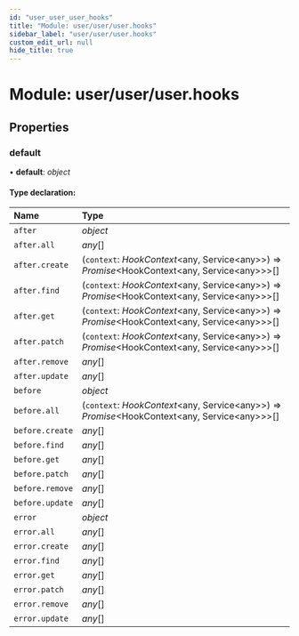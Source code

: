 ```yaml
---
id: "user_user_user_hooks"
title: "Module: user/user/user.hooks"
sidebar_label: "user/user/user.hooks"
custom_edit_url: null
hide_title: true
---
```


# Module: user/user/user.hooks

## Properties

### default

• **default**: *object*

#### Type declaration:

Name | Type |
:------ | :------ |
`after` | *object* |
`after.all` | *any*[] |
`after.create` | (`context`: *HookContext*<any, Service<any\>\>) => *Promise*<HookContext<any, Service<any\>\>\>[] |
`after.find` | (`context`: *HookContext*<any, Service<any\>\>) => *Promise*<HookContext<any, Service<any\>\>\>[] |
`after.get` | (`context`: *HookContext*<any, Service<any\>\>) => *Promise*<HookContext<any, Service<any\>\>\>[] |
`after.patch` | (`context`: *HookContext*<any, Service<any\>\>) => *Promise*<HookContext<any, Service<any\>\>\>[] |
`after.remove` | *any*[] |
`after.update` | *any*[] |
`before` | *object* |
`before.all` | (`context`: *HookContext*<any, Service<any\>\>) => *Promise*<HookContext<any, Service<any\>\>\>[] |
`before.create` | *any*[] |
`before.find` | *any*[] |
`before.get` | *any*[] |
`before.patch` | *any*[] |
`before.remove` | *any*[] |
`before.update` | *any*[] |
`error` | *object* |
`error.all` | *any*[] |
`error.create` | *any*[] |
`error.find` | *any*[] |
`error.get` | *any*[] |
`error.patch` | *any*[] |
`error.remove` | *any*[] |
`error.update` | *any*[] |

